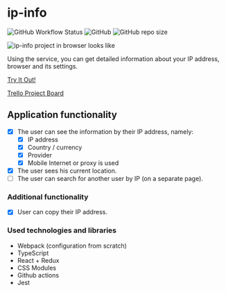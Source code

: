# ip-info
![GitHub Workflow Status](https://img.shields.io/github/workflow/status/s0xzwasd/ip-info/Build%20&%20Deploy) ![GitHub](https://img.shields.io/github/license/s0xzwasd/ip-info) ![GitHub repo size](https://img.shields.io/github/repo-size/s0xzwasd/ip-info)

![ip-info project in browser looks like](https://i.imgur.com/aQNnXdV.png)

Using the service, you can get detailed information about your IP address, browser and its settings.

[Try It Out!](http://ip-info.surge.sh/)

[Trello Project Board](https://trello.com/b/ZBXRNgce)

## Application functionality

- [x] The user can see the information by their IP address, namely:
  - [x] IP address
  - [x] Country / currency
  - [x] Provider
  - [x] Mobile Internet or proxy is used
- [x] The user sees his current location.
- [ ] The user can search for another user by IP (on a separate page).

### Additional functionality

- [x] User can copy their IP address.

### Used technologies and libraries

- Webpack (configuration from scratch)
- TypeScript
- React + Redux
- CSS Modules
- Github actions
- Jest
